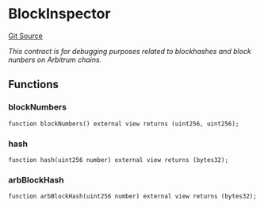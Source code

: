 # BlockInspector
[Git Source](https://github.com//PermissionlessGames/degen-casino/blob/8fec4917c6ee7e52990777afdd07be3cfc37cf72/src/BlockInspector.sol)

*This contract is for debugging purposes related to blockhashes and block nunbers on Arbitrum chains.*


## Functions
### blockNumbers


```solidity
function blockNumbers() external view returns (uint256, uint256);
```

### hash


```solidity
function hash(uint256 number) external view returns (bytes32);
```

### arbBlockHash


```solidity
function arbBlockHash(uint256 number) external view returns (bytes32);
```

